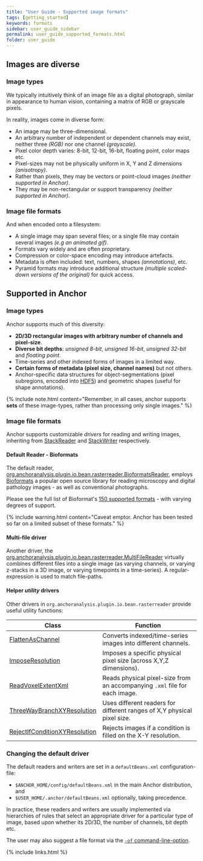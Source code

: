 ```yaml
---
title: "User Guide - Supported image formats"
tags: [getting_started]
keywords: formats
sidebar: user_guide_sidebar
permalink: user_guide_supported_formats.html
folder: user_guide
---
```


## Images are diverse

### Image types

We typically intuitively think of an image file as a digital photograph, similar in appearance to human vision, containing a matrix of RGB or grayscale pixels.

In reality, images come in diverse form:

- An image may be three-dimensional.
- An arbitrary number of independent or dependent channels may exist, neither three *(RGB)* nor one channel *(grayscale)*.
- Pixel color depth varies: 8-bit, 12-bit, 16-bit, floating point, color maps etc.
- Pixel-sizes may not be physically uniform in X, Y and Z dimensions *(anisotropy)*.
- Rather than pixels, they may be vectors or point-cloud images *(neither supported in Anchor)*.
- They may be non-rectangular or support transparency *(neither supported in Anchor)*.

### Image file formats

And when encoded onto a filesystem:

* A single image may span several files; or a single file may contain several images *(e.g an animated gif)*.
* Formats vary widely and are often proprietary.
* Compression or color-space encoding may introduce artefacts.
* Metadata is often included: text, numbers, shapes *(annotations)*, etc.
* Pyramid formats may introduce additional structure *(multiple scaled-down versions of the original)* for quick access.

## Supported in Anchor

### Image types

Anchor supports much of this diversity:

* **2D/3D rectangular images with arbitrary number of channels and pixel-size**.
* **Diverse bit depths**: *unsigned 8-bit*, *unsigned 16-bit*, *unsigned 32-bit* and *floating point*.
* Time-series and other indexed forms of images in a limited way.
* **Certain forms of metadata (pixel size, channel names)** but not others.
* Anchor-specific data structures for object-segmentations (pixel subregions, encoded into [HDF5](https://en.wikipedia.org/wiki/Hierarchical_Data_Format)) and  geometric shapes (useful for shape annotations).

{% include note.html content="Remember, in all cases, anchor supports **sets** of these image-types, rather than processing only single images." %}

### Image file formats

Anchor supports customizable <i>drivers</i> for reading and writing images, inheriting from [StackReader](/javadoc/org/anchoranalysis/image/io/bean/stack/StackReader.html) and [StackWriter](/javadoc/org/anchoranalysis/image/io/bean/stack/writer/StackWriter.html) respectively. 

#### Default Reader - Bioformats

The default reader, [org.anchoranalysis.plugin.io.bean.rasterreader.BioformatsReader](https://github.com/anchoranalysis/anchor-plugins/blob/master/anchor-plugin-io/src/main/java/org/anchoranalysis/plugin/io/bean/rasterreader/BioformatsReader.java), employs [Bioformats](https://www.openmicroscopy.org/bio-formats/) a popular open source library for reading microscopy and digital pathology images - as well as conventional photographs.

Please see the full list of Bioformat's [150 supported formats](https://docs.openmicroscopy.org/bio-formats/6.3.1/supported-formats.html) - with varying degrees of  support.

{% include warning.html content="Caveat emptor. Anchor has been tested so far on a limited subset of these formats." %}

#### Multi-file driver

Another driver, the [org.anchoranalysis.plugin.io.bean.rasterreader.MultiFileReader](https://github.com/anchoranalysis/anchor-plugins/blob/master/anchor-plugin-io/src/main/java/org/anchoranalysis/plugin/io/bean/rasterreader/MultiFileReader.java) virtually combines different files into a single image (as varying channels, or varying z-stacks in a 3D image, or varying timepoints in a time-series). A regular-expression is used to match file-paths.


#### Helper *utility* drivers

Other drivers  in `org.anchoranalysis.plugin.io.bean.rasterreader` provide useful utility functions:

|Class | Function|
|------|---------|
[FlattenAsChannel](https://github.com/anchoranalysis/anchor-plugins/blob/master/anchor-plugin-io/src/main/java/org/anchoranalysis/plugin/io/bean/stack/reader/FlattenAsChannel.java) | Converts indexed/time-series images into different channels.
[ImposeResolution](https://github.com/anchoranalysis/anchor-plugins/blob/master/anchor-plugin-io/src/main/java/org/anchoranalysis/plugin/io/bean/stack/reader/ImposeResolution.java)|Imposes a specific physical pixel size (across X,Y,Z dimensions).
[ReadVoxelExtentXml](https://github.com/anchoranalysis/anchor-plugins/blob/master/anchor-plugin-io/src/main/java/org/anchoranalysis/plugin/io/bean/stack/reader/ReadVoxelExtentXml.java)|Reads physical pixel-size from an accompanying `.xml` file for each image.
[ThreeWayBranchXYResolution](https://github.com/anchoranalysis/anchor-plugins/blob/master/anchor-plugin-io/src/main/java/org/anchoranalysis/plugin/io/bean/stack/reader/ThreeWayBranchXYResolution.java)|Uses different readers for different ranges of X,Y physical pixel size.
[RejectIfConditionXYResolution](https://github.com/anchoranalysis/anchor-plugins/blob/master/anchor-plugin-io/src/main/java/org/anchoranalysis/plugin/io/bean/stack/reader/RejectIfConditionXYResolution.java)|Rejects images if a condition is filled on the X-Y resolution.

### Changing the default driver

The default readers and writers are set in a `defaultBeans.xml` configuration-file:

* `$ANCHOR_HOME/config/defaultBeans.xml` in the main Anchor distribution, and
* `$USER_HOME/.anchor/defaultBeans.xml` optionally, taking precedence.

In practice, these readers and writers are usually implemented via hierarchies of rules that select an appropriate driver for a particular type of image, based upon whether its 2D/3D, the number
of channels, bit depth etc.

The user may also suggest a file format via the [`-of` command-line-option](/user_guide_command_line.html#output-options). 

{% include links.html %}
